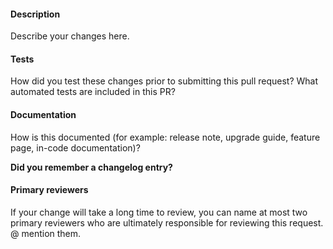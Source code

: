 #### Description
Describe your changes here.

#### Tests
How did you test these changes prior to submitting this pull request?
What automated tests are included in this PR?

#### Documentation
How is this documented (for example: release note, upgrade guide, feature page, in-code documentation)?

**Did you remember a changelog entry?**

#### Primary reviewers
If your change will take a long time to review, you can name at most two primary reviewers who are ultimately responsible for reviewing this request. @ mention them.
